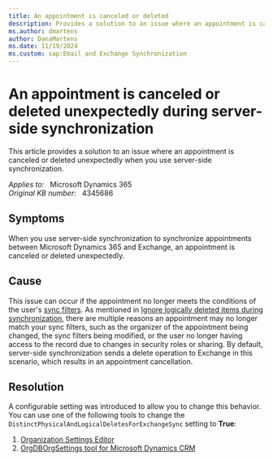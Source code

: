 ```yaml
---
title: An appointment is canceled or deleted
description: Provides a solution to an issue where an appointment is canceled or deleted unexpectedly when using server-side synchronization.
ms.author: dmartens
author: DanaMartens
ms.date: 11/19/2024
ms.custom: sap:Email and Exchange Synchronization
---
```

# An appointment is canceled or deleted unexpectedly during server-side synchronization

This article provides a solution to an issue where an appointment is canceled or deleted unexpectedly when you use server-side synchronization.

_Applies to:_ &nbsp; Microsoft Dynamics 365  
_Original KB number:_ &nbsp; 4345686

## Symptoms

When you use server-side synchronization to synchronize appointments between Microsoft Dynamics 365 and Exchange, an appointment is canceled or deleted unexpectedly.

## Cause

This issue can occur if the appointment no longer meets the conditions of the user's [sync filters](/power-platform/admin/choose-records-synchronize-dynamics-365-outlook-exchange). As mentioned in [Ignore logically deleted items during synchronization](/power-platform/admin/sync-logic#ignore-logically-deleted-items-during-sync), there are multiple reasons an appointment may no longer match your sync filters, such as the organizer of the appointment being changed, the sync filters being modified, or the user no longer having access to the record due to changes in security roles or sharing. By default, server-side synchronization sends a delete operation to Exchange in this scenario, which results in an appointment cancellation.

## Resolution

A configurable setting was introduced to allow you to change this behavior. You can use one of the following tools to change the `DistinctPhysicalAndLogicalDeletesForExchangeSync` setting to **True**:

1. [Organization Settings Editor](https://github.com/seanmcne/OrgDbOrgSettings/releases)
2. [OrgDBOrgSettings tool for Microsoft Dynamics CRM](https://support.microsoft.com/help/2691237)